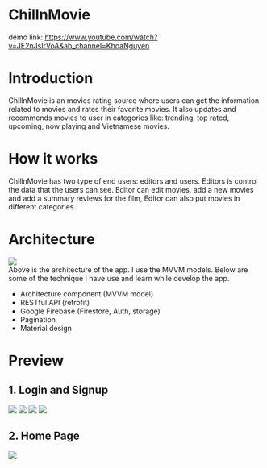 # ChillnMovie
demo link: https://www.youtube.com/watch?v=JE2nJsIrVoA&ab_channel=KhoaNguyen
# Introduction
ChillnMovie is an movies rating source where users can get the information related to movies and rates their favorite movies. It also updates and recommends movies 
to user in categories like: trending, top rated, upcoming, now playing and Vietnamese movies.
# How it works
ChillnMovie has two type of end users: editors and users. Editors is control the data that the users can see. Editor can edit movies, add a new movies and add a summary
reviews for the film, Editor can also put movies in different categories.
# Architecture
![](Preview/architecture.png)\
Above is the architecture of the app. I use the MVVM models.
Below are some of the technique I have use and learn while develop the app.
* Architecture component (MVVM model)
* RESTful API (retrofit)
* Google Firebase (Firestore, Auth, storage)
* Pagination
* Material design
# Preview
## 1. Login and Signup
![](Preview/Login.png)
![](Preview/Signup.png)
![](Preview/CreateUserProfile.png)
![](Preview/CreateUserProfile1.png)

## 2. Home Page
![](Preview/HomePage.png)
